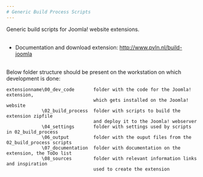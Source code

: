 ```yaml
--- 
# Generic Build Process Scripts
--- 		
```

Generic build scripts for Joomla! website extensions.<br/>
<br/>
* Documentation and download extension: http://www.pvln.nl/build-joomla <br/>
<br/>
Below folder structure should be present on the workstation on which development is done:

``` 
extensionname\00_dev_code       folder with the code for the Joomla! extension, 
                                which gets installed on the Joomla! website
             \02_build_process  folder with scripts to build the extension zipfile
                                and deploy it to the Joomla! webserver
             \04_settings       folder with settings used by scripts in 02_build_process
             \06_output         folder with the ouput files from the 02_build_process scripts
             \07_documentation  folder with documentation on the extension, the ToDo list
             \08_sources        folder with relevant information links and inspiration
                                used to create the extension
``` 

